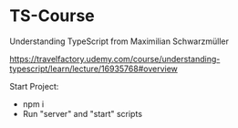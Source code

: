 # TS-Course

Understanding TypeScript from Maximilian Schwarzmüller

https://travelfactory.udemy.com/course/understanding-typescript/learn/lecture/16935768#overview


Start Project:
- npm i
- Run "server" and "start" scripts